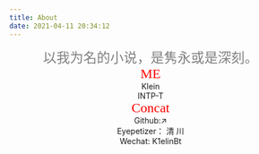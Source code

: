 ```yaml
---
title: About
date: 2021-04-11 20:34:12
---
```










<center><font face="微软雅黑" color=gray size=5>以我为名的小说，是隽永或是深刻。</font></center>

<center><font color=red face="微软雅黑" size=5>ME</font></center>

<center>Klein</center>    

<center>INTP-T</center>

<center><font color=red face="微软雅黑" size=5>Concat</font></center>

<center>Github:↗</center>

<center>Eyepetizer： 清 川</center>

<center>Wechat:  K1elinBt</center>









